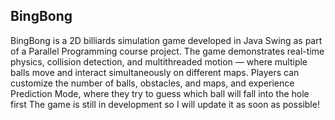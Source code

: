 ## BingBong
BingBong is a 2D billiards simulation game developed in Java Swing as part of a Parallel Programming course project.
The game demonstrates real-time physics, collision detection, and multithreaded motion — where multiple balls move and interact simultaneously on different maps.
Players can customize the number of balls, obstacles, and maps, and experience Prediction Mode, where they try to guess which ball will fall into the hole first
The game is still in development so I will update it as soon as possible!
